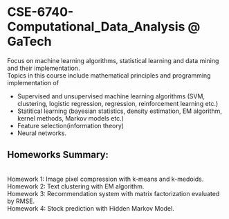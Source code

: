 # CSE-6740-Computational_Data_Analysis  @ GaTech
Focus on machine learning algorithms, statistical learning and data mining and their implementation.<br>
Topics in this course include mathematical principles and programming implementation of
* Supervised and unsupervised machine learning algorithms (SVM, clustering, logistic regression, regression, reinforcement learning etc.)
* Statitical learning (bayesian statistics, density estimation, EM algorithm, kernel methods, Markov models etc.)
* Feature selection(information theory)
* Neural networks.
## Homeworks Summary: ##
<br/>Homework 1: Image pixel compression with k-means and k-medoids.
<br/>Homework 2: Text clustering with EM algorithm.
<br/>Homework 3: Recommendation system with matrix factorization evaluated by RMSE.
<br/>Homework 4: Stock prediction with Hidden Markov Model.
